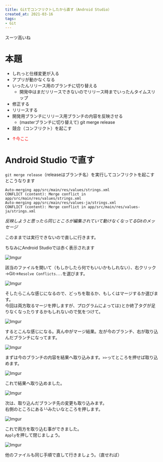 ```yaml
---
title: Gitでコンフリクトしたから直す（Android Studio）
created_at: 2021-03-16
tags:
- Git
---
```


スーツ高いね

# 本題
- しれっと仕様変更が入る  
- アプリが動かなくなる
- いったんリリース用のブランチに切り替える
    - 開発中はまだリリースできないのでリリース時までいったんタイムスリップ
- 修正する
- リリースする
- 開発用ブランチにリリース用ブランチの内容を反映させる
    - (masterブランチに切り替えて) git merge release
- 競合（コンフリクト）を起こす
- <p style="color:red">↑今ここ</p>

# Android Studio で直す
`git merge release`（releaseはブランチ名）を実行してコンフリクトを起こすとこうなります

```
Auto-merging app/src/main/res/values/strings.xml
CONFLICT (content): Merge conflict in app/src/main/res/values/strings.xml
Auto-merging app/src/main/res/values-ja/strings.xml
CONFLICT (content): Merge conflict in app/src/main/res/values-ja/strings.xml
```

*反映しようと思ったら同じところが編集されていて動けなくなってるGitのメッセージ*

このままでは実行できないので直しに行きます。

ちなみにAndroid Studioでは赤く表示されます

![Imgur](https://i.imgur.com/5rx8pRF.png)

該当のファイルを開いて（もしかしたら何でもいいかもしれない）、右クリック→Git→`Resolve Conflicts...`を選びます。

![Imgur](https://i.imgur.com/IRe64dn.png)

そしたらこんな感じになるので、どっちを取るか、もしくはマージするか選びます。  
今回は両方取るマージを押しますが、プログラムによっては`}`とか終了タグが足りなくなったりするかもしれないので気をつけて。

![Imgur](https://i.imgur.com/R7N8v0k.png)

するとこんな感じになる。真ん中がマージ結果。左が今のブランチ、右が取り込んだブランチになってます。

![Imgur](https://i.imgur.com/qYE2nLl.png)

まずは今のブランチの内容を結果へ取り込みます。`>>`ってところを押せば取り込めます。

![Imgur](https://i.imgur.com/ras2mpG.png)

これで結果へ取り込めました。

![Imgur](https://i.imgur.com/XXUHBAc.png)

次は、取り込んだブランチ先の変更も取り込みます。  
右側のところにある`└└`みたいなところを押します。

![Imgur](https://i.imgur.com/Nd9wqFn.png)

これで両方を取り込む事ができました。  
`Apply`を押して閉じましょう。

![Imgur](https://i.imgur.com/LICxKod.png)

他のファイルも同じ手順で直して行きましょう。（直せれば）

